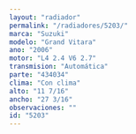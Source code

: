 ```yaml
---
layout: "radiador"
permalink: "/radiadores/5203/"
marca: "Suzuki"
modelo: "Grand Vitara"
ano: "2006"
motor: "L4 2.4 V6 2.7"
transmision: "Automática"
parte: "434034"
clima: "Con clima"
alto: "11 7/16"
ancho: "27 3/16"
observaciones: ""
id: "5203"
---
```


